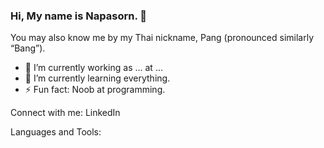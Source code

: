 ### Hi, My name is Napasorn. 👋
You may also know me by my Thai nickname, Pang (pronounced similarly “Bang”).  

- 🔭 I’m currently working as ... at ...
- 🌱 I’m currently learning everything.
- ⚡ Fun fact: Noob at programming.

Connect with me: LinkedIn

Languages and Tools:
